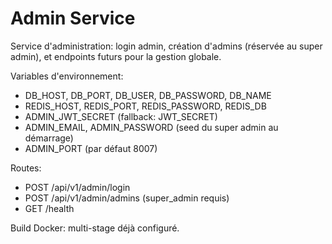 # Admin Service

Service d'administration: login admin, création d'admins (réservée au super admin), et endpoints futurs pour la gestion globale.

Variables d'environnement:
- DB_HOST, DB_PORT, DB_USER, DB_PASSWORD, DB_NAME
- REDIS_HOST, REDIS_PORT, REDIS_PASSWORD, REDIS_DB
- ADMIN_JWT_SECRET (fallback: JWT_SECRET)
- ADMIN_EMAIL, ADMIN_PASSWORD (seed du super admin au démarrage)
- ADMIN_PORT (par défaut 8007)

Routes:
- POST /api/v1/admin/login
- POST /api/v1/admin/admins (super_admin requis)
- GET /health

Build Docker: multi-stage déjà configuré.
